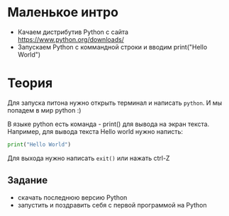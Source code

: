 # Маленькое интро
* Качаем дистрибутив Python c сайта https://www.python.org/downloads/
* Запускаем Python с коммандной строки и вводим print("Hello World")

# Теория
Для запуска питона нужно открыть терминал и написать `python`. И мы попадем в мир python :)

В языке python есть команда - print() для вывода на экран текста.
Например, для вывода текста  Hello world нужно написть: 
```python
print("Hello World")
```
Для выхода нужно написать ```exit()``` или нажать ctrl-Z

## Задание 
* скачать последнюю версию Python
* запустить и поздравить себя с первой программой на Python
